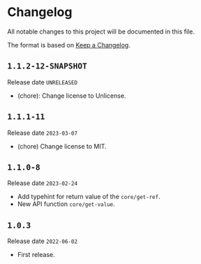 # Changelog

All notable changes to this project will be documented in this file.

The format is based on [Keep a Changelog](https://keepachangelog.com/en/1.0.0/).

## `1.1.2-12-SNAPSHOT`

Release date `UNRELEASED`

- (chore): Change license to Unlicense.

## `1.1.1-11`

Release date `2023-03-07`

- (chore) Change license to MIT.

## `1.1.0-8`

Release date `2023-02-24`

- Add typehint for return value of the `core/get-ref`.
- New API function `core/get-value`.

## `1.0.3`

Release date `2022-06-02`

- First release.
